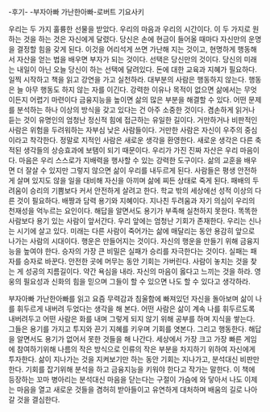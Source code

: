    -후기-
   -부자아빠 가난한아빠-로버트 기요사키

우리는 두 가지 훌륭한 선물을 받았다. 우리의 마음과 우리의 시간이다.
이 두 가지로 원하는 것을 하는 것은 자신에게 달렸다.
당신은 손에 현금이 들어올 때마다 자신만의 운명을 결정할 힘을 갖게 된다. 
이것을 어리석게 쓰면 가난해 지는 것이고, 현명하게 행동해서
자산을 얻는 법을 배우면 부자가 되는 것이다. 선택은 당신만의 것이다.
당신의 미래는 내일이 아닌 오늘 당신이 하는 선택에 달려있다.
돈에 대한 교육과 지혜가 필요하다. 일찍 시작하고 책을 읽고 강연을 가고 실천하라.
대부분의 사람은 행동하지 않는다. 행동은 늘 아무 행동도 하지 않는 자를 이긴다.
강력한 이유나 목적이 없으면 삶에서는 무엇이든지 어렵기 마련이다
금융지능을 높이면 삶의 많은 부분을 해결할 수 있다. 
어떤 문제를 분석하는 하나 이상의 방식을 갖고 있다는 건 아주 소중한 것이다.
겸손하게 읽거나 듣는 것이 유명인의 엄청난 정신적 힘에 접근하는 유일한 길이다.
거만하거나 비판적인 사람은 위험을 두려워하는 자부심 낮은 사람들이다. 
거만한 사람은 자신이 우주의 중심이라고 착각한다.
정말로 지적인 사람은 새로운 생각을 환영한다. 새로운 생각은 다른 축적된 생각들의 
상승효과에 보탬이 되기 때문이다.
우리가 가진 진짜 자산은 우리 마음이다. 마음은 우리 스스로가 지배력을 
행사할 수 있는 강력한 도구이다.
삶의 교훈을 배우면 더 잘살 수 있지만 그렇지 않으면 삶이 우리를 내두르게 된다.
사람들은 평생 안전하게 살며 있지도 않을 일을 대비해 자신을 아끼며 삶에 찌든
상태로 죽게 된다. 패배의 두려움이 승리의 기쁨보다 커서 안전하게 살려고 한다.
학교 밖의 세상에선 성적 이상의 다른 것이 필요하다. 배짱과 담력 용기와 지혜이다.
지나친 두려움과 자기 의심이 우리의 천재성을 억누르는 요인이다.
해답을 알면서도 용기가 부족해 실천하지 못한다. 똑똑한 사람보다 용기 있는 사람이
앞서간다. 우리 앞에는 엄청난 기회가 존재한다. 우리는 신나는 시기에 살고 있다. 
미래는 다른 사람이 죽어가는 삶에 매달리는 동안 용감히 앞으로 나가는 사람의
시대이다. 행운은 만들어지는 것이다. 자신의 행운을 만들기 위해 금융지능을
높여야 한다. 승자의 가장 큰 비밀은 실패가 승리를 자극한다는 것이다.
실패는 패자를 승자로 바꾼다. 안전한 곳에 머무는 동안 기회는 가버린다.
사람이 놓치는 것을 찾는 게 성공의 지름길이다. 
약간 욕심을 내라.
자신의 마음이 옳다고 느끼는 것을 하라. 
영웅의 필요성과 신화의 힘을 믿으며 그들이 할 수 있으면 나도 할 수 있다고 
생각하라.

부자아빠 가난한아빠를 읽고 요즘 무력감과 침울함에 빠져있던 자신을 돌아보며
삶이 나를 휘두르게 내버려 두었다는 생각을 해 본다. 어떤 사람은 삶이 계속 나를
휘두르도록 내버려두고 어떤 사람은 화를 내며 그렇게 되지 않기 위해 공부를
하며 지식을 쌓는다. 그들은 용기를 가지고 투지와 끈기 지혜를 키우며 기회를 엿본다.
그리고 행동한다. 해답을 알면서도 용기가 없어서 못한 것들을 해 나간다. 
세상에서 가장 크고 가장 빠른 게임에 참여하기위해 나름의 작은 방식으로 인류의
작은 부분을 차지하기 위하여 자신에게 투자한다.
삶이 지나가는 것을 지켜보기만 하는 동안 기회는 지나가고, 분석대신 비판만 한다.
기회를 잡기위해 분석을 하고 금융지능을 키워야 한다고 작가는 말한다.
이 책에 등장하는 꼬마 병아리는 분석대신 마음을 닫는다는 구절이 가슴에 와 닿아서 
나도 이제는 마음을 열고 새로운 것들을 겸허히 받아들이고 유연하게 대처하며
배움의 길로 나아갈 것을 결심한다.